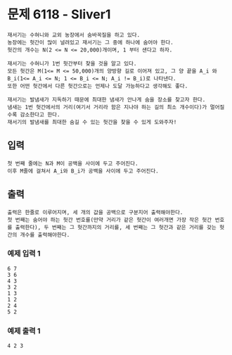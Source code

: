 # 문제 6118 - Sliver1
    재서기는 수혀니와 교외 농장에서 숨바꼭질을 하고 있다. 
    농장에는 헛간이 많이 널려있고 재서기는 그 중에 하나에 숨어야 한다. 
    헛간의 개수는 N(2 <= N <= 20,000)개이며, 1 부터 샌다고 하자.
    
    재서기는 수혀니가 1번 헛간부터 찾을 것을 알고 있다. 
    모든 헛간은 M(1<= M <= 50,000)개의 양방향 길로 이어져 있고, 그 양 끝을 A_i 와 B_i(1<= A_i <= N; 1 <= B_i <= N; A_i != B_i)로 나타낸다. 
    또한 어떤 헛간에서 다른 헛간으로는 언제나 도달 가능하다고 생각해도 좋다.
    
    재서기는 발냄새가 지독하기 때문에 최대한 냄새가 안나게 숨을 장소를 찾고자 한다. 
    냄새는 1번 헛간에서의 거리(여기서 거리라 함은 지나야 하는 길의 최소 개수이다)가 멀어질수록 감소한다고 한다. 
    재서기의 발냄새를 최대한 숨길 수 있는 헛간을 찾을 수 있게 도와주자!

## 입력
    첫 번째 줄에는 N과 M이 공백을 사이에 두고 주어진다.
    이후 M줄에 걸쳐서 A_i와 B_i가 공백을 사이에 두고 주어진다.

## 출력
    출력은 한줄로 이루어지며, 세 개의 값을 공백으로 구분지어 출력해야한다.
    첫 번째는 숨어야 하는 헛간 번호를(만약 거리가 같은 헛간이 여러개면 가장 작은 헛간 번호를 출력한다), 두 번째는 그 헛간까지의 거리를, 세 번째는 그 헛간과 같은 거리를 갖는 헛간의 개수를 출력해야한다.

### 예제 입력 1
    6 7
    3 6
    4 3
    3 2
    1 3
    1 2
    2 4
    5 2
### 예제 출력 1
    4 2 3